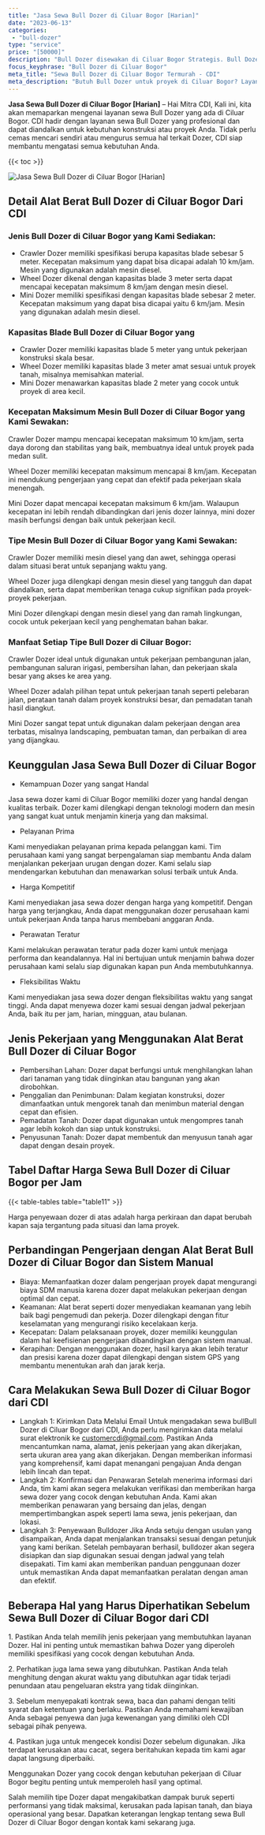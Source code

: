 ```yaml
---
title: "Jasa Sewa Bull Dozer di Ciluar Bogor [Harian]"
date: "2023-06-13"
categories:
 - "bull-dozer"
type: "service"
price: "[50000]"
description: "Bull Dozer disewakan di Ciluar Bogor Strategis. Bull Dozer ini menjadi solusi utama dalam proyek pembangunan sebagai alat berat powerful dan produktif. Hubungi kami untuk informasi lebih detail."
focus_keyphrase: "Bull Dozer di Ciluar Bogor"
meta_title: "Sewa Bull Dozer di Ciluar Bogor Termurah - CDI"
meta_description: "Butuh Bull Dozer untuk proyek di Ciluar Bogor? Layanan profesional kami siap melayani dengan harga kompetitif. Klik untuk info lebih lanjut."
---
```


**Jasa Sewa Bull Dozer di Ciluar Bogor [Harian]** – Hai Mitra CDI, Kali ini, kita akan memaparkan mengenai layanan sewa Bull Dozer yang ada di Ciluar Bogor. CDI hadir dengan layanan sewa Bull Dozer yang profesional dan dapat diandalkan untuk kebutuhan konstruksi atau proyek Anda. Tidak perlu cemas mencari sendiri atau mengurus semua hal terkait Dozer, CDI siap membantu mengatasi semua kebutuhan Anda.

{{< toc >}}

![Jasa Sewa Bull Dozer di Ciluar Bogor [Harian]](/images/bull-dozer/bull-dozer-11.jpg)

## Detail Alat Berat Bull Dozer di Ciluar Bogor Dari CDI

### Jenis Bull Dozer di Ciluar Bogor yang Kami Sediakan:

*   Crawler Dozer memiliki spesifikasi berupa kapasitas blade sebesar 5 meter. Kecepatan maksimum yang dapat bisa dicapai adalah 10 km/jam. Mesin yang digunakan adalah mesin diesel.
*   Wheel Dozer dikenal dengan kapasitas blade 3 meter serta dapat mencapai kecepatan maksimum 8 km/jam dengan mesin diesel.
*   Mini Dozer memiliki spesifikasi dengan kapasitas blade sebesar 2 meter. Kecepatan maksimum yang dapat bisa dicapai yaitu 6 km/jam. Mesin yang digunakan adalah mesin diesel.

### Kapasitas Blade Bull Dozer di Ciluar Bogor yang

*   Crawler Dozer memiliki kapasitas blade 5 meter yang untuk pekerjaan konstruksi skala besar.
*   Wheel Dozer memiliki kapasitas blade 3 meter amat sesuai untuk proyek tanah, misalnya memisahkan material.
*   Mini Dozer menawarkan kapasitas blade 2 meter yang cocok untuk proyek di area kecil.

### Kecepatan Maksimum Mesin Bull Dozer di Ciluar Bogor yang Kami Sewakan:

Crawler Dozer mampu mencapai kecepatan maksimum 10 km/jam, serta daya dorong dan stabilitas yang baik, membuatnya ideal untuk proyek pada medan sulit.

Wheel Dozer memiliki kecepatan maksimum mencapai 8 km/jam. Kecepatan ini mendukung pengerjaan yang cepat dan efektif pada pekerjaan skala menengah.

Mini Dozer dapat mencapai kecepatan maksimum 6 km/jam. Walaupun kecepatan ini lebih rendah dibandingkan dari jenis dozer lainnya, mini dozer masih berfungsi dengan baik untuk pekerjaan kecil.

### Tipe Mesin Bull Dozer di Ciluar Bogor yang Kami Sewakan:

Crawler Dozer memiliki mesin diesel yang dan awet, sehingga operasi dalam situasi berat untuk sepanjang waktu yang.

Wheel Dozer juga dilengkapi dengan mesin diesel yang tangguh dan dapat diandalkan, serta dapat memberikan tenaga cukup signifikan pada proyek-proyek pekerjaan.

Mini Dozer dilengkapi dengan mesin diesel yang dan ramah lingkungan, cocok untuk pekerjaan kecil yang penghematan bahan bakar.

### Manfaat Setiap Tipe Bull Dozer di Ciluar Bogor:

Crawler Dozer ideal untuk digunakan untuk pekerjaan pembangunan jalan, pembangunan saluran irigasi, pembersihan lahan, dan pekerjaan skala besar yang akses ke area yang.

Wheel Dozer adalah pilihan tepat untuk pekerjaan tanah seperti pelebaran jalan, perataan tanah dalam proyek konstruksi besar, dan pemadatan tanah hasil diangkut.

Mini Dozer sangat tepat untuk digunakan dalam pekerjaan dengan area terbatas, misalnya landscaping, pembuatan taman, dan perbaikan di area yang dijangkau.

## Keunggulan Jasa Sewa Bull Dozer di Ciluar Bogor

*   Kemampuan Dozer yang sangat Handal

Jasa sewa dozer kami di Ciluar Bogor memiliki dozer yang handal dengan kualitas terbaik. Dozer kami dilengkapi dengan teknologi modern dan mesin yang sangat kuat untuk menjamin kinerja yang dan maksimal.
*   Pelayanan Prima

Kami menyediakan pelayanan prima kepada pelanggan kami. Tim perusahaan kami yang sangat berpengalaman siap membantu Anda dalam menjalankan pekerjaan urugan dengan dozer. Kami selalu siap mendengarkan kebutuhan dan menawarkan solusi terbaik untuk Anda.
*   Harga Kompetitif

Kami menyediakan jasa sewa dozer dengan harga yang kompetitif. Dengan harga yang terjangkau, Anda dapat menggunakan dozer perusahaan kami untuk pekerjaan Anda tanpa harus membebani anggaran Anda.
*   Perawatan Teratur

Kami melakukan perawatan teratur pada dozer kami untuk menjaga performa dan keandalannya. Hal ini bertujuan untuk menjamin bahwa dozer perusahaan kami selalu siap digunakan kapan pun Anda membutuhkannya.
*   Fleksibilitas Waktu

Kami menyediakan jasa sewa dozer dengan fleksibilitas waktu yang sangat tinggi. Anda dapat menyewa dozer kami sesuai dengan jadwal pekerjaan Anda, baik itu per jam, harian, mingguan, atau bulanan.

## Jenis Pekerjaan yang Menggunakan Alat Berat Bull Dozer di Ciluar Bogor

*   Pembersihan Lahan: Dozer dapat berfungsi untuk menghilangkan lahan dari tanaman yang tidak diinginkan atau bangunan yang akan dirobohkan.
*   Penggalian dan Penimbunan: Dalam kegiatan konstruksi, dozer dimanfaatkan untuk mengorek tanah dan menimbun material dengan cepat dan efisien.
*   Pemadatan Tanah: Dozer dapat digunakan untuk mengompres tanah agar lebih kokoh dan siap untuk konstruksi.
*   Penyusunan Tanah: Dozer dapat membentuk dan menyusun tanah agar dapat dengan desain proyek.

## Tabel Daftar Harga Sewa Bull Dozer di Ciluar Bogor per Jam

{{< table-tables table="table11" >}}

Harga penyewaan dozer di atas adalah harga perkiraan dan dapat berubah kapan saja tergantung pada situasi dan lama proyek.

## Perbandingan Pengerjaan dengan Alat Berat Bull Dozer di Ciluar Bogor dan Sistem Manual

*   Biaya: Memanfaatkan dozer dalam pengerjaan proyek dapat mengurangi biaya SDM manusia karena dozer dapat melakukan pekerjaan dengan optimal dan cepat.
*   Keamanan: Alat berat seperti dozer menyediakan keamanan yang lebih baik bagi pengemudi dan pekerja. Dozer dilengkapi dengan fitur keselamatan yang mengurangi risiko kecelakaan kerja.
*   Kecepatan: Dalam pelaksanaan proyek, dozer memiliki keunggulan dalam hal keefisienan pengerjaan dibandingkan dengan sistem manual.
*   Kerapihan: Dengan menggunakan dozer, hasil karya akan lebih teratur dan presisi karena dozer dapat dilengkapi dengan sistem GPS yang membantu menentukan arah dan jarak kerja.

## Cara Melakukan Sewa Bull Dozer di Ciluar Bogor dari CDI

*   Langkah 1: Kirimkan Data Melalui Email
Untuk mengadakan sewa bullBull Dozer di Ciluar Bogor dari CDI, Anda perlu mengirimkan data melalui surat elektronik ke customercdi@gmail.com. Pastikan Anda mencantumkan nama, alamat, jenis pekerjaan yang akan dikerjakan, serta ukuran area yang akan dikerjakan. Dengan memberikan informasi yang komprehensif, kami dapat menangani pengajuan Anda dengan lebih lincah dan tepat.
*   Langkah 2: Konfirmasi dan Penawaran
Setelah menerima informasi dari Anda, tim kami akan segera melakukan verifikasi dan memberikan harga sewa dozer yang cocok dengan kebutuhan Anda. Kami akan memberikan penawaran yang bersaing dan jelas, dengan mempertimbangkan aspek seperti lama sewa, jenis pekerjaan, dan lokasi.
*   Langkah 3: Penyewaan Bulldozer
Jika Anda setuju dengan usulan yang disampaikan, Anda dapat menjalankan transaksi sesuai dengan petunjuk yang kami berikan. Setelah pembayaran berhasil, bulldozer akan segera disiapkan dan siap digunakan sesuai dengan jadwal yang telah disepakati. Tim kami akan memberikan panduan penggunaan dozer untuk memastikan Anda dapat memanfaatkan peralatan dengan aman dan efektif.

## Beberapa Hal yang Harus Diperhatikan Sebelum Sewa Bull Dozer di Ciluar Bogor dari CDI

1\.  Pastikan Anda telah memilih jenis pekerjaan yang membutuhkan layanan Dozer. Hal ini penting untuk memastikan bahwa Dozer yang diperoleh memiliki spesifikasi yang cocok dengan kebutuhan Anda.

2\.  Perhatikan juga lama sewa yang dibutuhkan. Pastikan Anda telah menghitung dengan akurat waktu yang dibutuhkan agar tidak terjadi penundaan atau pengeluaran ekstra yang tidak diinginkan.

3\.  Sebelum menyepakati kontrak sewa, baca dan pahami dengan teliti syarat dan ketentuan yang berlaku. Pastikan Anda memahami kewajiban Anda sebagai penyewa dan juga kewenangan yang dimiliki oleh CDI sebagai pihak penyewa.

4\.  Pastikan juga untuk mengecek kondisi Dozer sebelum digunakan. Jika terdapat kerusakan atau cacat, segera beritahukan kepada tim kami agar dapat langsung diperbaiki.

Menggunakan Dozer yang cocok dengan kebutuhan pekerjaan di Ciluar Bogor begitu penting untuk memperoleh hasil yang optimal.

Salah memilih tipe Dozer dapat mengakibatkan dampak buruk seperti performansi yang tidak maksimal, kerusakan pada lapisan tanah, dan biaya operasional yang besar. Dapatkan keterangan lengkap tentang sewa Bull Dozer di Ciluar Bogor dengan kontak kami sekarang juga.